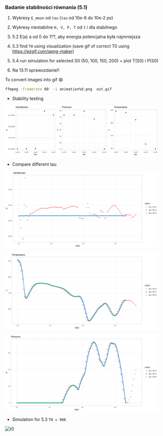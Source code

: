 ### Badanie stabilności równania (5.1)

1. Wykresy `E_mean` od `tau` (`tau`  od 10e-6 do 10e-2 ps)
2. Wykresy niestabilne `H, V, P, T` od `t` i dla stabilnego
3. 5.2 E(a) a od 0 do 1??, aby energia potencjalna była najmniejsza
4. 5.3 find `T0` using visualization (save gif of correct T0 using https://ezgif.com/apng-maker)
5. 5.4 run simulation for selected S0 (50, 100, 150, 200) + 
       plot T(S0) i P(S0) 
       
6. Na 13.11 sprawozdanie!!


To convert images into gif :smile:
```bash
ffmpeg -framerate 60  -i animation%d.png  out.gif
```

- Stability testing

![stability](plots/stability.png)

- Compare different tau

![h_compare](plots/h_compare.png)

![t_compare](plots/t_compare.png)

![p_compare](plots/p_compare.png)

- Simulation for 5.3 `T0 = 90K`

![t0](plots/5_3_T0=90.gif)
